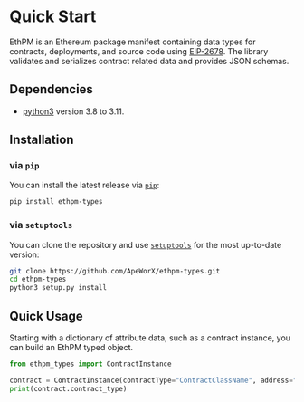 # Quick Start

EthPM is an Ethereum package manifest containing data types for contracts, deployments, and source code using [EIP-2678](https://eips.ethereum.org/EIPS/eip-2678).
The library validates and serializes contract related data and provides JSON schemas.

## Dependencies

- [python3](https://www.python.org/downloads) version 3.8 to 3.11.

## Installation

### via `pip`

You can install the latest release via [`pip`](https://pypi.org/project/pip/):

```bash
pip install ethpm-types
```

### via `setuptools`

You can clone the repository and use [`setuptools`](https://github.com/pypa/setuptools) for the most up-to-date version:

```bash
git clone https://github.com/ApeWorX/ethpm-types.git
cd ethpm-types
python3 setup.py install
```

## Quick Usage

Starting with a dictionary of attribute data, such as a contract instance, you can build an EthPM typed object.

```python
from ethpm_types import ContractInstance

contract = ContractInstance(contractType="ContractClassName", address="0x123...")
print(contract.contract_type)
```
